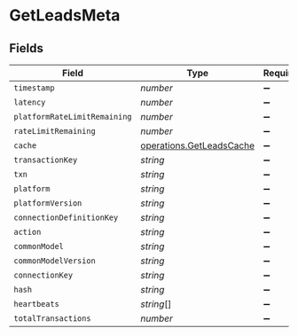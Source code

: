 # GetLeadsMeta


## Fields

| Field                                                                | Type                                                                 | Required                                                             | Description                                                          |
| -------------------------------------------------------------------- | -------------------------------------------------------------------- | -------------------------------------------------------------------- | -------------------------------------------------------------------- |
| `timestamp`                                                          | *number*                                                             | :heavy_minus_sign:                                                   | N/A                                                                  |
| `latency`                                                            | *number*                                                             | :heavy_minus_sign:                                                   | N/A                                                                  |
| `platformRateLimitRemaining`                                         | *number*                                                             | :heavy_minus_sign:                                                   | N/A                                                                  |
| `rateLimitRemaining`                                                 | *number*                                                             | :heavy_minus_sign:                                                   | N/A                                                                  |
| `cache`                                                              | [operations.GetLeadsCache](../../models/operations/getleadscache.md) | :heavy_minus_sign:                                                   | N/A                                                                  |
| `transactionKey`                                                     | *string*                                                             | :heavy_minus_sign:                                                   | N/A                                                                  |
| `txn`                                                                | *string*                                                             | :heavy_minus_sign:                                                   | N/A                                                                  |
| `platform`                                                           | *string*                                                             | :heavy_minus_sign:                                                   | N/A                                                                  |
| `platformVersion`                                                    | *string*                                                             | :heavy_minus_sign:                                                   | N/A                                                                  |
| `connectionDefinitionKey`                                            | *string*                                                             | :heavy_minus_sign:                                                   | N/A                                                                  |
| `action`                                                             | *string*                                                             | :heavy_minus_sign:                                                   | N/A                                                                  |
| `commonModel`                                                        | *string*                                                             | :heavy_minus_sign:                                                   | N/A                                                                  |
| `commonModelVersion`                                                 | *string*                                                             | :heavy_minus_sign:                                                   | N/A                                                                  |
| `connectionKey`                                                      | *string*                                                             | :heavy_minus_sign:                                                   | N/A                                                                  |
| `hash`                                                               | *string*                                                             | :heavy_minus_sign:                                                   | N/A                                                                  |
| `heartbeats`                                                         | *string*[]                                                           | :heavy_minus_sign:                                                   | N/A                                                                  |
| `totalTransactions`                                                  | *number*                                                             | :heavy_minus_sign:                                                   | N/A                                                                  |